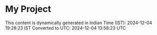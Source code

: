 # My Project

This content is dynamically generated in Indian Time (IST): 2024-12-04 19:28:23 IST
Converted to UTC: 2024-12-04 13:58:23 UTC
